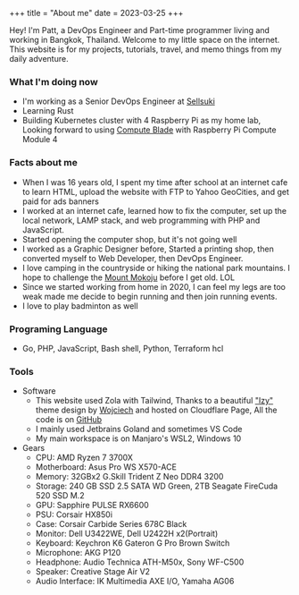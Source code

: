 +++
title = "About me"
date = 2023-03-25
+++

Hey! I'm Patt, a DevOps Engineer and Part-time programmer living and working in Bangkok, Thailand. Welcome to my little space on the internet. This website is for my projects, tutorials, travel, and memo things from my daily adventure.

### What I'm doing now
- I'm working as a Senior DevOps Engineer at [Sellsuki](https://www.sellsuki.co.th/)
- Learning Rust
- Building Kubernetes cluster with 4 Raspberry Pi as my home lab, Looking forward to using [Compute Blade](https://www.kickstarter.com/projects/uptimelab/compute-blade) with Raspberry Pi Compute Module 4

### Facts about me
- When I was 16 years old, I spent my time after school at an internet cafe to learn HTML, upload the website with FTP to Yahoo GeoCities, and get paid for ads banners
- I worked at an internet cafe, learned how to fix the computer, set up the local network, LAMP stack, and web programming with PHP and JavaScript.
- Started opening the computer shop, but it's not going well
- I worked as a Graphic Designer before, Started a printing shop, then converted myself to Web Developer, then DevOps Engineer.
- I love camping in the countryside or hiking the national park mountains. I hope to challenge the [Mount Mokoju](https://thailandtourismdirectory.go.th/en/attraction/2288) before I get old. LOL
- Since we started working from home in 2020, I can feel my legs are too weak made me decide to begin running and then join running events.
- I love to play badminton as well

### Programing Language
- Go, PHP, JavaScript, Bash shell, Python, Terraform hcl

### Tools
- Software
  - This website used Zola with Tailwind, Thanks to a beautiful ["Izy"](https://github.com/VV0JC13CH/izy-zola) theme design by [Wojciech](https://github.com/VV0JC13CH "Wojciech") and hosted on Cloudflare Page, All the code is on [GitHub](https://github.com/boynoiz/pattp.dev)
  - I mainly used Jetbrains Goland and sometimes VS Code
  - My main workspace is on Manjaro's WSL2, Windows 10
- Gears
  - CPU: AMD Ryzen 7 3700X
  - Motherboard: Asus Pro WS X570-ACE
  - Memory: 32GBx2 G.Skill Trident Z Neo DDR4 3200
  - Storage: 240 GB SSD 2.5 SATA WD Green, 2TB Seagate FireCuda 520 SSD M.2
  - GPU: Sapphire PULSE RX6600
  - PSU: Corsair HX850i
  - Case: Corsair Carbide Series 678C Black
  - Monitor: Dell U3422WE, Dell U2422H x2(Portrait)
  - Keyboard: Keychron K6 Gateron G Pro Brown Switch
  - Microphone: AKG P120
  - Headphone: Audio Technica ATH-M50x, Sony WF-C500
  - Speaker: Creative Stage Air V2
  - Audio Interface: IK Multimedia AXE I/O, Yamaha AG06
